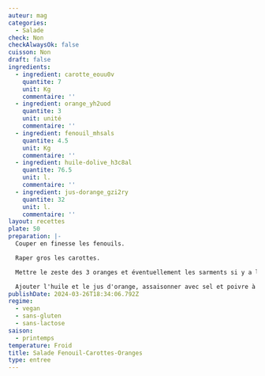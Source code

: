 ```yaml
---
auteur: mag
categories:
  - Salade
check: Non
checkAlwaysOk: false
cuisson: Non
draft: false
ingredients:
  - ingredient: carotte_eouu0v
    quantite: 7
    unit: Kg
    commentaire: ''
  - ingredient: orange_yh2uod
    quantite: 3
    unit: unité
    commentaire: ''
  - ingredient: fenouil_mhsals
    quantite: 4.5
    unit: Kg
    commentaire: ''
  - ingredient: huile-dolive_h3c8al
    quantite: 76.5
    unit: l.
    commentaire: ''
  - ingredient: jus-dorange_gzi2ry
    quantite: 32
    unit: l.
    commentaire: ''
layout: recettes
plate: 50
preparation: |-
  Couper en finesse les fenouils.

  Raper gros les carottes.

  Mettre le zeste des 3 oranges et éventuellement les sarments si y a la motive.

  Ajouter l'huile et le jus d'orange, assaisonner avec sel et poivre à convenance .
publishDate: 2024-03-26T18:34:06.792Z
regime:
  - vegan
  - sans-gluten
  - sans-lactose
saison:
  - printemps
temperature: Froid
title: Salade Fenouil-Carottes-Oranges
type: entree
---
```

